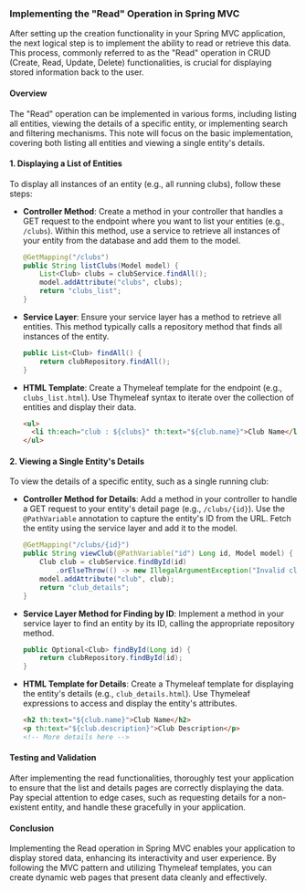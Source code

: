 ### Implementing the "Read" Operation in Spring MVC

After setting up the creation functionality in your Spring MVC application, the next logical step is to implement the ability to read or retrieve this data. This process, commonly referred to as the "Read" operation in CRUD (Create, Read, Update, Delete) functionalities, is crucial for displaying stored information back to the user.

#### Overview

The "Read" operation can be implemented in various forms, including listing all entities, viewing the details of a specific entity, or implementing search and filtering mechanisms. This note will focus on the basic implementation, covering both listing all entities and viewing a single entity's details.

#### 1. Displaying a List of Entities

To display all instances of an entity (e.g., all running clubs), follow these steps:

- **Controller Method**: Create a method in your controller that handles a GET request to the endpoint where you want to list your entities (e.g., `/clubs`). Within this method, use a service to retrieve all instances of your entity from the database and add them to the model.

  ```java
  @GetMapping("/clubs")
  public String listClubs(Model model) {
      List<Club> clubs = clubService.findAll();
      model.addAttribute("clubs", clubs);
      return "clubs_list";
  }
  ```

- **Service Layer**: Ensure your service layer has a method to retrieve all entities. This method typically calls a repository method that finds all instances of the entity.

  ```java
  public List<Club> findAll() {
      return clubRepository.findAll();
  }
  ```

- **HTML Template**: Create a Thymeleaf template for the endpoint (e.g., `clubs_list.html`). Use Thymeleaf syntax to iterate over the collection of entities and display their data.

  ```html
  <ul>
    <li th:each="club : ${clubs}" th:text="${club.name}">Club Name</li>
  </ul>
  ```

#### 2. Viewing a Single Entity's Details

To view the details of a specific entity, such as a single running club:

- **Controller Method for Details**: Add a method in your controller to handle a GET request to your entity's detail page (e.g., `/clubs/{id}`). Use the `@PathVariable` annotation to capture the entity's ID from the URL. Fetch the entity using the service layer and add it to the model.

  ```java
  @GetMapping("/clubs/{id}")
  public String viewClub(@PathVariable("id") Long id, Model model) {
      Club club = clubService.findById(id)
          .orElseThrow(() -> new IllegalArgumentException("Invalid club Id:" + id));
      model.addAttribute("club", club);
      return "club_details";
  }
  ```

- **Service Layer Method for Finding by ID**: Implement a method in your service layer to find an entity by its ID, calling the appropriate repository method.

  ```java
  public Optional<Club> findById(Long id) {
      return clubRepository.findById(id);
  }
  ```

- **HTML Template for Details**: Create a Thymeleaf template for displaying the entity's details (e.g., `club_details.html`). Use Thymeleaf expressions to access and display the entity's attributes.

  ```html
  <h2 th:text="${club.name}">Club Name</h2>
  <p th:text="${club.description}">Club Description</p>
  <!-- More details here -->
  ```

#### Testing and Validation

After implementing the read functionalities, thoroughly test your application to ensure that the list and details pages are correctly displaying the data. Pay special attention to edge cases, such as requesting details for a non-existent entity, and handle these gracefully in your application.

#### Conclusion

Implementing the Read operation in Spring MVC enables your application to display stored data, enhancing its interactivity and user experience. By following the MVC pattern and utilizing Thymeleaf templates, you can create dynamic web pages that present data cleanly and effectively.
